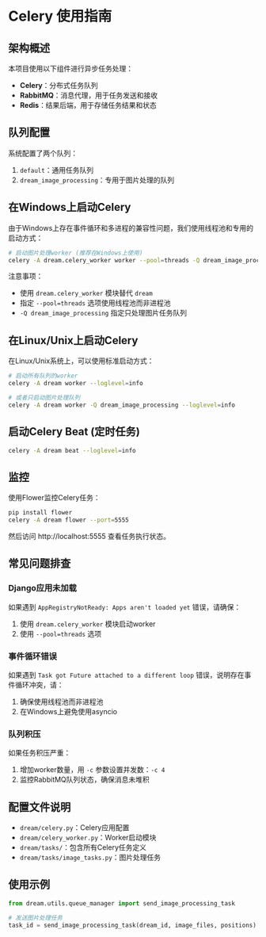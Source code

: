 # Celery 使用指南

## 架构概述

本项目使用以下组件进行异步任务处理：

- **Celery**：分布式任务队列
- **RabbitMQ**：消息代理，用于任务发送和接收
- **Redis**：结果后端，用于存储任务结果和状态

## 队列配置

系统配置了两个队列：

1. `default`：通用任务队列
2. `dream_image_processing`：专用于图片处理的队列

## 在Windows上启动Celery

由于Windows上存在事件循环和多进程的兼容性问题，我们使用线程池和专用的启动方式：

```bash
# 启动图片处理worker (推荐在Windows上使用)
celery -A dream.celery_worker worker --pool=threads -Q dream_image_processing --loglevel=info
```

注意事项：

- 使用 `dream.celery_worker` 模块替代 `dream`
- 指定 `--pool=threads` 选项使用线程池而非进程池
- `-Q dream_image_processing` 指定只处理图片任务队列

## 在Linux/Unix上启动Celery

在Linux/Unix系统上，可以使用标准启动方式：

```bash
# 启动所有队列的worker
celery -A dream worker --loglevel=info

# 或者只启动图片处理队列
celery -A dream worker -Q dream_image_processing --loglevel=info
```

## 启动Celery Beat (定时任务)

```bash
celery -A dream beat --loglevel=info
```

## 监控

使用Flower监控Celery任务：

```bash
pip install flower
celery -A dream flower --port=5555
```

然后访问 http://localhost:5555 查看任务执行状态。

## 常见问题排查

### Django应用未加载

如果遇到 `AppRegistryNotReady: Apps aren't loaded yet` 错误，请确保：

1. 使用 `dream.celery_worker` 模块启动worker
2. 使用 `--pool=threads` 选项

### 事件循环错误

如果遇到 `Task got Future attached to a different loop` 错误，说明存在事件循环冲突，请：

1. 确保使用线程池而非进程池
2. 在Windows上避免使用asyncio

### 队列积压

如果任务积压严重：

1. 增加worker数量，用 `-c` 参数设置并发数：`-c 4`
2. 监控RabbitMQ队列状态，确保消息未堆积

## 配置文件说明

- `dream/celery.py`：Celery应用配置
- `dream/celery_worker.py`：Worker启动模块
- `dream/tasks/`：包含所有Celery任务定义
- `dream/tasks/image_tasks.py`：图片处理任务

## 使用示例

```python
from dream.utils.queue_manager import send_image_processing_task

# 发送图片处理任务
task_id = send_image_processing_task(dream_id, image_files, positions)
``` 